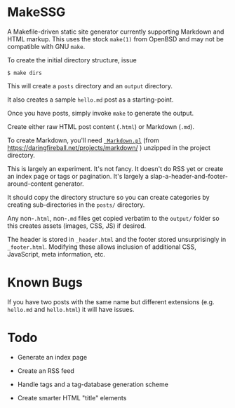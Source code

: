MakeSSG
=======

A Makefile-driven static site generator currently supporting Markdown
and HTML markup.  This uses the stock `make(1)` from OpenBSD and may
not be compatible with GNU `make`.

To create the initial directory structure, issue

    $ make dirs

This will create a `posts` directory and an `output` directory.

It also creates a sample `hello.md` post as a starting-point.

Once you have posts, simply invoke `make` to generate the output.

Create either raw HTML post content (`.html`) or Markdown (`.md`).

To create Markdown, you'll need
[` Markdown.pl`](http://daringfireball.net/projects/downloads/Markdown_1.0.1.zip)
(from https://daringfireball.net/projects/markdown/ )
unzipped in the project directory.

This is largely an experiment.
It's not fancy.
It doesn't do RSS yet
or create an index page
or tags
or pagination.
It's largely a slap-a-header-and-footer-around-content generator.

It should copy the directory structure so you can create categories
by creating sub-directories in the `posts/` directory.

Any non-`.html`, non-`.md` files get copied verbatim to the
`output/` folder so this creates assets (images, CSS, JS) if desired.

The header is stored in `_header.html`
and the footer stored unsurprisingly in `_footer.html`.
Modifying these allows inclusion of additional CSS, JavaScript,
meta information, etc.

Known Bugs
==========

If you have two posts with the same name but different extensions (e.g.
`hello.md` and `hello.html`) it will have issues.


Todo
====

- Generate an index page

- Create an RSS feed

- Handle tags and a tag-database generation scheme

- Create smarter HTML "title" elements
